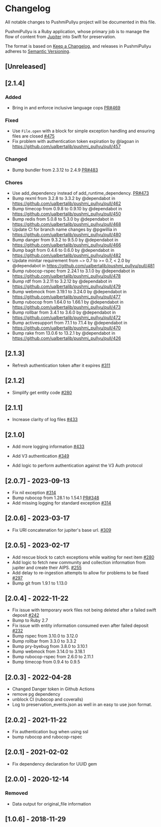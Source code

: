 # Changelog
All notable changes to PushmiPullyu project will be documented in this file. 

PushmiPullyu is a Ruby application, whose primary job is to manage the flow of content from [Jupiter](https://github.com/ualbertalib/jupiter/) into Swift for preservation.

The format is based on [Keep a Changelog](https://keepachangelog.com/en/1.0.0/),
and releases in PushmiPullyu adheres to [Semantic Versioning](https://semver.org/spec/v2.0.0.html).

## [Unreleased]

## [2.1.4]

### Added
 - Bring in and enforce inclusive language cops [PR#469](https://github.com/ualbertalib/pushmi_pullyu/pull/469)

### Fixed
 - Use `File.open` with a block for simple exception handling and ensuring files are closed [#475](https://github.com/ualbertalib/pushmi_pullyu/issues/475)
 - Fix problem with authentication token expiration by @lagoan in https://github.com/ualbertalib/pushmi_pullyu/pull/457
 
### Changed 
 - Bump bundler from 2.3.12 to 2.4.9 [PR#483](https://github.com/ualbertalib/pushmi_pullyu/pull/483)

### Chores
 - Use add_dependency instead of add_runtime_dependency. [PR#473](https://github.com/ualbertalib/pushmi_pullyu/pull/473)
 - Bump rexml from 3.2.8 to 3.3.2 by @dependabot in https://github.com/ualbertalib/pushmi_pullyu/pull/462
 - Bump timecop from 0.9.8 to 0.9.10 by @dependabot in https://github.com/ualbertalib/pushmi_pullyu/pull/450
 - Bump redis from 5.0.8 to 5.3.0 by @dependabot in https://github.com/ualbertalib/pushmi_pullyu/pull/468
 - Update CI for branch name changes by @pgwillia in https://github.com/ualbertalib/pushmi_pullyu/pull/480
 - Bump danger from 9.3.2 to 9.5.0 by @dependabot in https://github.com/ualbertalib/pushmi_pullyu/pull/466
 - Bump bagit from 0.4.6 to 0.6.0 by @dependabot in https://github.com/ualbertalib/pushmi_pullyu/pull/482
 - Update minitar requirement from ~> 0.7 to >= 0.7, < 2.0 by @dependabot in https://github.com/ualbertalib/pushmi_pullyu/pull/481
 - Bump rubocop-rspec from 2.24.1 to 3.1.0 by @dependabot in https://github.com/ualbertalib/pushmi_pullyu/pull/478
 - Bump rdf from 3.2.11 to 3.2.12 by @dependabot in https://github.com/ualbertalib/pushmi_pullyu/pull/479
 - Bump webmock from 3.19.1 to 3.24.0 by @dependabot in https://github.com/ualbertalib/pushmi_pullyu/pull/477
 - Bump rubocop from 1.64.0 to 1.66.1 by @dependabot in https://github.com/ualbertalib/pushmi_pullyu/pull/473
 - Bump rollbar from 3.4.1 to 3.6.0 by @dependabot in https://github.com/ualbertalib/pushmi_pullyu/pull/472
 - Bump activesupport from 7.1.1 to 7.1.4 by @dependabot in https://github.com/ualbertalib/pushmi_pullyu/pull/470
 - Bump rake from 13.0.6 to 13.2.1 by @dependabot in https://github.com/ualbertalib/pushmi_pullyu/pull/426

## [2.1.3]
 - Refresh authentication token after it expires [#311](https://github.com/ualbertalib/pushmi_pullyu/issues/311)

## [2.1.2]
 - Simplify get entity code [#280](https://github.com/ualbertalib/pushmi_pullyu/issues/280)

## [2.1.1]
 - Increase clarity of log files [#433](https://github.com/ualbertalib/pushmi_pullyu/issues/433)

## [2.1.0]
 - Add more logging information [#433](https://github.com/ualbertalib/pushmi_pullyu/issues/433)
 - Add V3 authentication [#349](https://github.com/ualbertalib/pushmi_pullyu/issues/349)

- Add logic to perform authentication against the V3 Auth protocol

## [2.0.7] - 2023-09-13

- Fix nil exception [#314](https://github.com/ualbertalib/pushmi_pullyu/issues/314)
- Bump rubocop from 1.28.1 to 1.54.1 [PR#348](https://github.com/ualbertalib/pushmi_pullyu/pull/348)
- Add missing logging for standard exception [#314](https://github.com/ualbertalib/pushmi_pullyu/issues/314)
## [2.0.6] - 2023-03-17

- Fix URI concatenation for jupiter's base url. [#309](https://github.com/ualbertalib/pushmi_pullyu/issues/309)

## [2.0.5] - 2023-02-17

- Add rescue block to catch exceptions while waiting for next item [#280](https://github.com/ualbertalib/pushmi_pullyu/issues/280)
- Add logic to fetch new community and collection information from jupiter and create their AIPS. [#255](https://github.com/ualbertalib/pushmi_pullyu/issues/255)
- Add delay to re-ingestion attempts to allow for problems to be fixed [#297](https://github.com/ualbertalib/pushmi_pullyu/issues/297)
- Bump git from 1.9.1 to 1.13.0

## [2.0.4] - 2022-11-22

- Fix issue with temporary work files not being deleted after a failed swift deposit [#242](https://github.com/ualbertalib/pushmi_pullyu/issues/242)
- Bump to Ruby 2.7
- Fix issue with entity information consumed even after failed deposit [#232](https://github.com/ualbertalib/pushmi_pullyu/issues/232)
- Bump rspec from 3.10.0 to 3.12.0
- Bump rollbar from 3.3.0 to 3.3.2
- Bump pry-byebug from 3.8.0 to 3.10.1
- Bump webmock from 3.14.0 to 3.18.1
- Bump rubocop-rspec from 2.6.0 to 2.11.1
- Bump timecop from 0.9.4 to 0.9.5
## [2.0.3] - 2022-04-28

- Changed Danger token in Github Actions
- remove pg dependency
- unblock CI (rubocop and coveralls)
- Log to preservation_events.json as well in an easy to use json format.

## [2.0.2] - 2021-11-22

- Fix authentication bug when using ssl 
- bump rubocop and rubocop-rspec

## [2.0.1] - 2021-02-02

- Fix dependency declaration for UUID gem

## [2.0.0] - 2020-12-14

### Removed
- Data output for original_file information

## [1.0.6] - 2018-11-29
